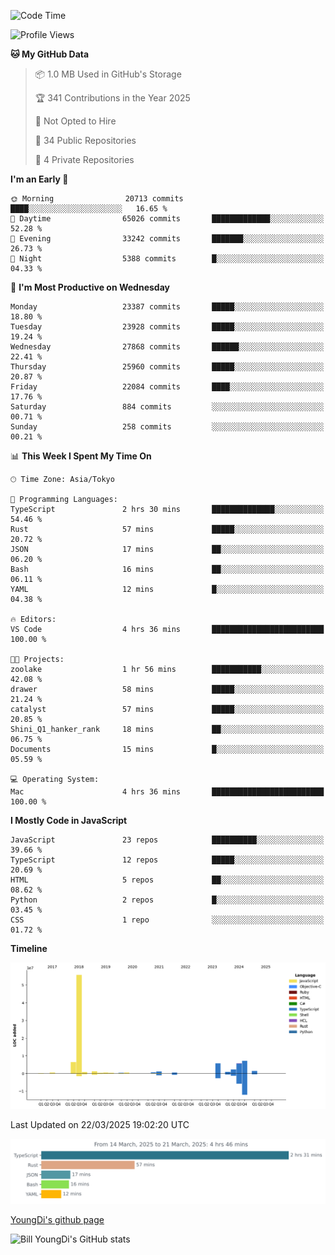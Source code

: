 <!--START_SECTION:waka-->
![Code Time](http://img.shields.io/badge/Code%20Time-1%2C261%20hrs%2049%20mins-blue)

![Profile Views](http://img.shields.io/badge/Profile%20Views-0-blue)

**🐱 My GitHub Data** 

> 📦 1.0 MB Used in GitHub's Storage 
 > 
> 🏆 341 Contributions in the Year 2025
 > 
> 🚫 Not Opted to Hire
 > 
> 📜 34 Public Repositories 
 > 
> 🔑 4 Private Repositories 
 > 
**I'm an Early 🐤** 

```text
🌞 Morning                20713 commits       ████░░░░░░░░░░░░░░░░░░░░░   16.65 % 
🌆 Daytime                65026 commits       █████████████░░░░░░░░░░░░   52.28 % 
🌃 Evening                33242 commits       ███████░░░░░░░░░░░░░░░░░░   26.73 % 
🌙 Night                  5388 commits        █░░░░░░░░░░░░░░░░░░░░░░░░   04.33 % 
```
📅 **I'm Most Productive on Wednesday** 

```text
Monday                   23387 commits       █████░░░░░░░░░░░░░░░░░░░░   18.80 % 
Tuesday                  23928 commits       █████░░░░░░░░░░░░░░░░░░░░   19.24 % 
Wednesday                27868 commits       ██████░░░░░░░░░░░░░░░░░░░   22.41 % 
Thursday                 25960 commits       █████░░░░░░░░░░░░░░░░░░░░   20.87 % 
Friday                   22084 commits       ████░░░░░░░░░░░░░░░░░░░░░   17.76 % 
Saturday                 884 commits         ░░░░░░░░░░░░░░░░░░░░░░░░░   00.71 % 
Sunday                   258 commits         ░░░░░░░░░░░░░░░░░░░░░░░░░   00.21 % 
```


📊 **This Week I Spent My Time On** 

```text
🕑︎ Time Zone: Asia/Tokyo

💬 Programming Languages: 
TypeScript               2 hrs 30 mins       ██████████████░░░░░░░░░░░   54.46 % 
Rust                     57 mins             █████░░░░░░░░░░░░░░░░░░░░   20.72 % 
JSON                     17 mins             ██░░░░░░░░░░░░░░░░░░░░░░░   06.20 % 
Bash                     16 mins             ██░░░░░░░░░░░░░░░░░░░░░░░   06.11 % 
YAML                     12 mins             █░░░░░░░░░░░░░░░░░░░░░░░░   04.38 % 

🔥 Editors: 
VS Code                  4 hrs 36 mins       █████████████████████████   100.00 % 

🐱‍💻 Projects: 
zoolake                  1 hr 56 mins        ███████████░░░░░░░░░░░░░░   42.08 % 
drawer                   58 mins             █████░░░░░░░░░░░░░░░░░░░░   21.24 % 
catalyst                 57 mins             █████░░░░░░░░░░░░░░░░░░░░   20.85 % 
Shini_Q1_hanker_rank     18 mins             ██░░░░░░░░░░░░░░░░░░░░░░░   06.75 % 
Documents                15 mins             █░░░░░░░░░░░░░░░░░░░░░░░░   05.59 % 

💻 Operating System: 
Mac                      4 hrs 36 mins       █████████████████████████   100.00 % 
```

**I Mostly Code in JavaScript** 

```text
JavaScript               23 repos            ██████████░░░░░░░░░░░░░░░   39.66 % 
TypeScript               12 repos            █████░░░░░░░░░░░░░░░░░░░░   20.69 % 
HTML                     5 repos             ██░░░░░░░░░░░░░░░░░░░░░░░   08.62 % 
Python                   2 repos             █░░░░░░░░░░░░░░░░░░░░░░░░   03.45 % 
CSS                      1 repo              ░░░░░░░░░░░░░░░░░░░░░░░░░   01.72 % 
```



**Timeline**

![Lines of Code chart](https://raw.githubusercontent.com/Youngdi/Youngdi/master/assets/bar_graph.png)


 Last Updated on 22/03/2025 19:02:20 UTC
<!--END_SECTION:waka-->

![wakatime](./images/stat.svg)

[YoungDi's github page](https://youngdi.github.io)

![Bill YoungDi's GitHub stats](https://github-readme-stats.vercel.app/api?username=youngdi&count_private=true&show_icons=true)
